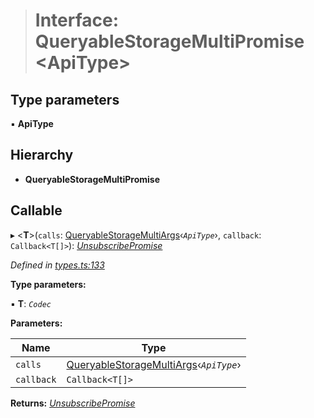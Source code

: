 > # Interface: QueryableStorageMultiPromise <**ApiType**>

## Type parameters

▪ **ApiType**

## Hierarchy

* **QueryableStorageMultiPromise**

## Callable

▸ <**T**>(`calls`: [QueryableStorageMultiArgs](../modules/_types_.md#queryablestoragemultiargs)‹*`ApiType`*›, `callback`: `Callback<T[]>`): *[UnsubscribePromise](../modules/_types_.md#unsubscribepromise)*

*Defined in [types.ts:133](https://github.com/polkadot-js/api/blob/97a5b16/packages/api/src/types.ts#L133)*

**Type parameters:**

▪ **T**: *`Codec`*

**Parameters:**

Name | Type |
------ | ------ |
`calls` | [QueryableStorageMultiArgs](../modules/_types_.md#queryablestoragemultiargs)‹*`ApiType`*› |
`callback` | `Callback<T[]>` |

**Returns:** *[UnsubscribePromise](../modules/_types_.md#unsubscribepromise)*